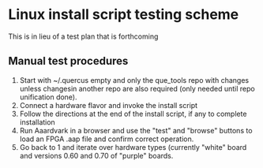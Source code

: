 # Linux install script testing scheme
This is in lieu of a test plan that is forthcoming

## Manual test procedures
1. Start with ~/.quercus empty and only the que_tools repo with changes unless changesin another repo are also required (only needed until repo unification done).
2.  Connect a hardware flavor and invoke the install script
3. Follow the directions at the end of the install script, if any to complete installation
4. Run Aaardvark in a browser and use the "test" and "browse" buttons to load an FPGA .aap file and confirm correct operation.
5. Go back to 1 and iterate over hardware types (currently "white" board and versions 0.60 and 0.70 of "purple" boards. 
